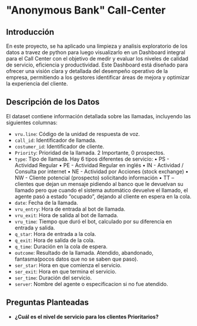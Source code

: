 # "Anonymous Bank" Call-Center

## Introducción

En este proyecto, se ha aplicado una limpieza y analisis exploratorio de los datos a travez de python para luego visualizarlo en un Dashboard integral para el Call Center con el objetivo de medir y evaluar los niveles de calidad de servicio, eficiencia y productividad. Este Dashboard está diseñado para ofrecer una visión clara y detallada del desempeño operativo de la empresa, permitiendo a los gestores identificar áreas de mejora y optimizar la experiencia del cliente.

## Descripción de los Datos

El dataset contiene información detallada sobre las llamadas, incluyendo las siguientes columnas:

- ```vru.line```: Código de la unidad de respuesta de voz.
- ```call_id```: Identificador de llamada.
- ```costumer_id```: Identificador de cliente.
- ```Priority```: Prioridad de la llamada. 2 Importante, 0 prospectos.
- ```type```: Tipo de llamada.
Hay 6 tipos diferentes de servicio:
• PS - Actividad Regular
• PE - Actividad Regular en inglés
• IN - Actividad / Consulta por internet
• NE - Actividad por Acciones (stock exchange)
• NW - Cliente potencial (prospecto) solicitando información
• TT – clientes que dejan un mensaje pidiendo al banco que le devuelvan su llamado pero que cuando el sistema automático devuelve el llamado, el agente pasó a estado “ocupado”, dejando al cliente en espera en la cola.
- ```date```: Fecha de la llamada.
- ```vru_entry```: Hora de entrada al bot de llamada.
- ```vru_exit```: Hora de salida al bot de llamada.
- ```vru_time```: Tiempo que duró el bot, calculado por su diferencia en entrada y salida.
- ```q_star```: Hora de entrada a la cola.
- ```q_exit```: Hora de salida de la cola.
- ```q_time```: Duración en la cola de espera.
- ```outcome```: Resultado de la llamada. Atendido, abandonado, fantasma(pocos datos que no se saben que paso).
- ```ser_star```: Hora en que comienza el servicio.
- ```ser_exit```: Hora en que termina el servicio.
- ```ser_time```: Duración del servicio.
- ```server```: Nombre del agente o especificacion si no fue atendido.

## Preguntas Planteadas 

- **¿Cuál es el nivel de servicio para los clientes Prioritarios?**  
 
